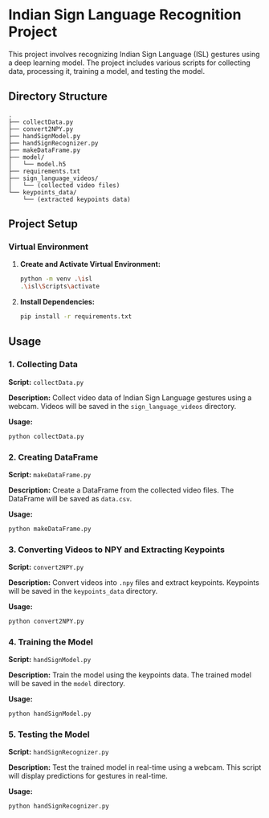 # Indian Sign Language Recognition Project

This project involves recognizing Indian Sign Language (ISL) gestures using a deep learning model. The project includes various scripts for collecting data, processing it, training a model, and testing the model.

## Directory Structure

```
.
├── collectData.py
├── convert2NPY.py
├── handSignModel.py
├── handSignRecognizer.py
├── makeDataFrame.py
├── model/
│   └── model.h5
├── requirements.txt
├── sign_language_videos/
│   └── (collected video files)
└── keypoints_data/
    └── (extracted keypoints data)
```
## Project Setup

### Virtual Environment

1. **Create and Activate Virtual Environment:**

   ```bash
   python -m venv .\isl
   .\isl\Scripts\activate
   ```

2. **Install Dependencies:**

   ```bash
   pip install -r requirements.txt
   ```

## Usage

### 1. Collecting Data

**Script:** `collectData.py`

**Description:** Collect video data of Indian Sign Language gestures using a webcam. Videos will be saved in the `sign_language_videos` directory.

**Usage:**

   ```bash
   python collectData.py
   ```

### 2. Creating DataFrame

**Script:** `makeDataFrame.py`

**Description:** Create a DataFrame from the collected video files. The DataFrame will be saved as `data.csv`.

**Usage:**

   ```bash
   python makeDataFrame.py
   ```

### 3. Converting Videos to NPY and Extracting Keypoints

**Script:** `convert2NPY.py`

**Description:** Convert videos into `.npy` files and extract keypoints. Keypoints will be saved in the `keypoints_data` directory.

**Usage:**

   ```bash
   python convert2NPY.py
   ```

### 4. Training the Model

**Script:** `handSignModel.py`

**Description:** Train the model using the keypoints data. The trained model will be saved in the `model` directory.

**Usage:**

   ```bash
   python handSignModel.py
   ```

### 5. Testing the Model

**Script:** `handSignRecognizer.py`

**Description:** Test the trained model in real-time using a webcam. This script will display predictions for gestures in real-time.

**Usage:**

   ```bash
   python handSignRecognizer.py
   ```

